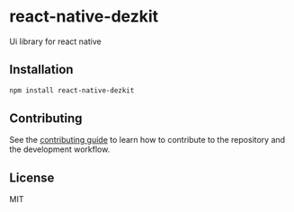 # react-native-dezkit

Ui library for react native

## Installation

```sh
npm install react-native-dezkit
```

## Contributing

See the [contributing guide](CONTRIBUTING.md) to learn how to contribute to the repository and the development workflow.

## License

MIT
